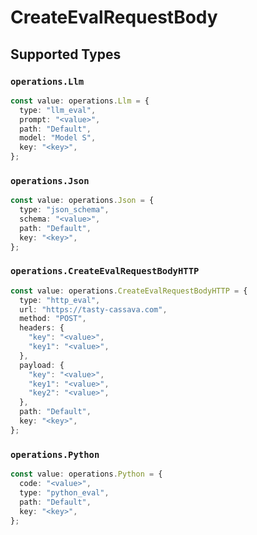 # CreateEvalRequestBody


## Supported Types

### `operations.Llm`

```typescript
const value: operations.Llm = {
  type: "llm_eval",
  prompt: "<value>",
  path: "Default",
  model: "Model S",
  key: "<key>",
};
```

### `operations.Json`

```typescript
const value: operations.Json = {
  type: "json_schema",
  schema: "<value>",
  path: "Default",
  key: "<key>",
};
```

### `operations.CreateEvalRequestBodyHTTP`

```typescript
const value: operations.CreateEvalRequestBodyHTTP = {
  type: "http_eval",
  url: "https://tasty-cassava.com",
  method: "POST",
  headers: {
    "key": "<value>",
    "key1": "<value>",
  },
  payload: {
    "key": "<value>",
    "key1": "<value>",
    "key2": "<value>",
  },
  path: "Default",
  key: "<key>",
};
```

### `operations.Python`

```typescript
const value: operations.Python = {
  code: "<value>",
  type: "python_eval",
  path: "Default",
  key: "<key>",
};
```

